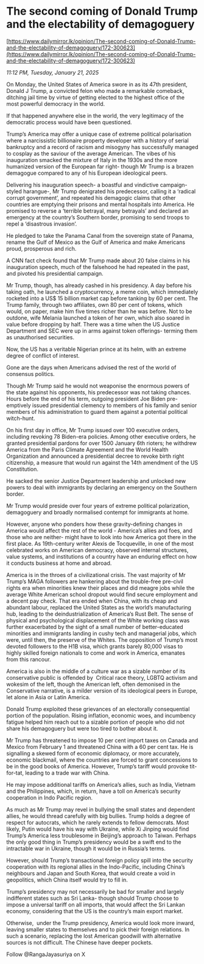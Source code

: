 # The second coming of Donald Trump and the electability of demagoguery

[https://www.dailymirror.lk/opinion/The-second-coming-of-Donald-Trump-and-the-electability-of-demagoguery/172-300623](https://www.dailymirror.lk/opinion/The-second-coming-of-Donald-Trump-and-the-electability-of-demagoguery/172-300623)

*11:12 PM, Tuesday, January 21, 2025*

On Monday, the United States of America swore in as its 47th president, Donald J Trump, a convicted felon who made a remarkable comeback, ditching jail time by virtue of getting elected to the highest office of the most powerful democracy in the world.

If that happened anywhere else in the world, the very legitimacy of the democratic process would have been questioned.

Trump’s America may offer a unique case of extreme political polarisation where a narcissistic billionaire property developer with a history of serial bankruptcy and a record of racism and misogyny has successfully managed to cosplay as the saviour of the average American. The vibes of his inauguration smacked the mixture of Italy in the 1930s and the more humanized version of the European far right- though Mr Trump is a brazen demagogue compared to any of his European ideological peers.

Delivering his inauguration speech- a boastful and vindictive campaign-styled harangue-, Mr Trump denigrated his predecessor, calling it a ‘radical corrupt government’, and repeated his demagogic claims that other countries are emptying their prisons and mental hospitals into America. He promised to reverse a ‘terrible betrayal, many betrayals’ and declared an emergency at the country’s Southern border, promising to send troops to repel a ‘disastrous invasion’.

He pledged to take the Panama Canal from the sovereign state of Panama, rename the Gulf of Mexico as the Gulf of America and make Americans proud, prosperous and rich.

A CNN fact check found that Mr Trump made about 20 false claims in his inauguration speech, much of the falsehood he had repeated in the past, and pivoted his presidential campaign.

Mr Trump, though, has already cashed in his presidency. A day before his taking oath, he launched a cryptocurrency, a meme coin, which immediately rocketed into a US$ 15 billion market cap before tanking by 60 per cent. The Trump family, through two affiliates, own 80 per cent of tokens, which would, on paper, make him five times richer than he was before. Not to be outdone, wife Melania launched a token of her own, which also soared in value before dropping by half. There was a time when the US Justice Department and SEC were up in arms against token offerings- terming them as unauthorised securities.

Now, the US has a veritable Nigerian prince at its helm, with an extreme degree of conflict of interest.

Gone are the days when Americans advised the rest of the world of consensus politics.

Though Mr Trump said he would not weaponise the enormous powers of the state against his opponents, his predecessor was not taking chances. Hours before the end of his term, outgoing president Joe Biden pre-emptively issued presidential clemency to members of his family and senior members of his administration to guard them against a potential political witch-hunt.

On his first day in office, Mr Trump issued over 100 executive orders, including revoking 78 Biden-era policies. Among other executive orders, he granted presidential pardons for over 1500 January 6th rioters; he withdrew America from the Paris Climate Agreement and the World Health Organization and announced a presidential decree to revoke birth right citizenship, a measure that would run against the 14th amendment of the US Constitution.

He sacked the senior Justice Department leadership and unlocked new powers to deal with immigrants by declaring an emergency on the Southern border.

Mr Trump would preside over four years of extreme political polarization, demagoguery and broadly normalised contempt for immigrants at home.

However, anyone who ponders how these gravity-defining changes in America would affect the rest of the world - America’s allies and foes, and those who are neither- might have to look into how America got there in the first place. As 19th-century writer Alexis de Tocqueville, in one of the most celebrated works on American democracy, observed internal structures, value systems, and institutions of a country have an enduring effect on how it conducts business at home and abroad.

America is in the throes of a civilizational crisis. The vast majority of Mr Trump’s MAGA followers are hankering about the trouble-free pre-civil rights era when minorities knew their places and did meagre jobs while the average White American school dropout would find secure employment and a decent pay check. That era ended when China, with its cheap and abundant labour, replaced the United States as the world’s manufacturing hub, leading to the deindustrialization of America’s Rust Belt. The sense of physical and psychological displacement of the White working class was further exacerbated by the sight of a small number of better-educated minorities and immigrants landing in cushy tech and managerial jobs, which were, until then, the preserve of the Whites. The opposition of Trump’s most devoted followers to the H1B visa, which grants barely 80,000 visas to highly skilled foreign nationals to come and work in America, emanates from this rancour.

America is also in the middle of a culture war as a sizable number of its conservative public is offended by  Critical race theory, LGBTQ activism and wokesim of the left, though the American left, often demonised in the Conservative narrative, is a milder version of its ideological peers in Europe, let alone in Asia or Latin America.

Donald Trump exploited these grievances of an electorally consequential portion of the population. Rising inflation, economic woes, and incumbency fatigue helped him reach out to a sizable portion of people who did not share his demagoguery but were too tired to bother about it.

Mr Trump has threatened to impose 10 per cent import taxes on Canada and Mexico from February 1 and threatened China with a 60 per cent tax. He is signalling a skewed form of economic diplomacy, or more accurately, economic blackmail, where the countries are forced to grant concessions to be in the good books of America. However, Trump’s tariff would provoke tit-for-tat, leading to a trade war with China.

He may impose additional tariffs on America’s allies, such as India, Vietnam and the Philippines, which, in return, have a toll on America’s security cooperation in Indo Pacific region.

As much as Mr Trump may revel in bullying the small states and dependent allies, he would thread carefully with big bullies. Trump holds a degree of respect for autocrats, which he rarely extends to fellow democrats. Most likely, Putin would have his way with Ukraine, while Xi Jinping would find Trump’s America less troublesome in Beijing’s approach to Taiwan. Perhaps the only good thing in Trump’s presidency would be a swift end to the intractable war in Ukraine, though it would be in Russia’s terms.

However, should Trump’s transactional foreign policy spill into the security cooperation with its regional allies in the Indo-Pacific, including China’s neighbours and Japan and South Korea, that would create a void in geopolitics, which China itself would try to fill in.

Trump’s presidency may not necessarily be bad for smaller and largely indifferent states such as Sri Lanka- though should Trump choose to impose a universal tariff on all imports, that would affect the Sri Lankan economy, considering that the US is the country’s main export market.

Otherwise,  under the Trump presidency, America would look more inward, leaving smaller states to themselves and to pick their foreign relations. In such a scenario, replacing the lost American goodwill with alternative sources is not difficult. The Chinese have deeper pockets.

Follow @RangaJayasuriya on X

